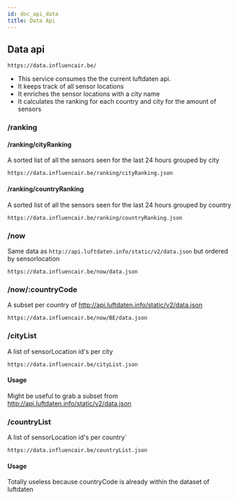 ```yaml
---
id: doc_api_data
title: Data Api
---
```


## Data api

``` url
https://data.influencair.be/
```

- This service consumes the the current luftdaten api.
- It keeps track of all sensor locations
- It enriches the sensor locations with a city name
- It calculates the ranking for each country and city for the amount of sensors

### /ranking

#### /ranking/cityRanking

A sorted list of all the sensors seen for the last 24 hours grouped by city

``` url
https://data.influencair.be/ranking/cityRanking.json
```

#### /ranking/countryRanking

A sorted list of all the sensors seen for the last 24 hours grouped by country

``` url
https://data.influencair.be/ranking/countryRanking.json
```

### /now

Same data as `http://api.luftdaten.info/static/v2/data.json` but ordered by sensorlocation

```
https://data.influencair.be/now/data.json
```

### /now/:countryCode

A subset per country of http://api.luftdaten.info/static/v2/data.json
```
https://data.influencair.be/now/BE/data.json
```

### /cityList

A list of sensorLocation id's per city
```
https://data.influencair.be/cityList.json
```

#### Usage
Might be useful to grab a subset from http://api.luftdaten.info/static/v2/data.json

### /countryList

A list of sensorLocation id's per country`
```
https://data.influencair.be/countryList.json
```

#### Usage
Totally useless because countryCode is already within the dataset of luftdaten